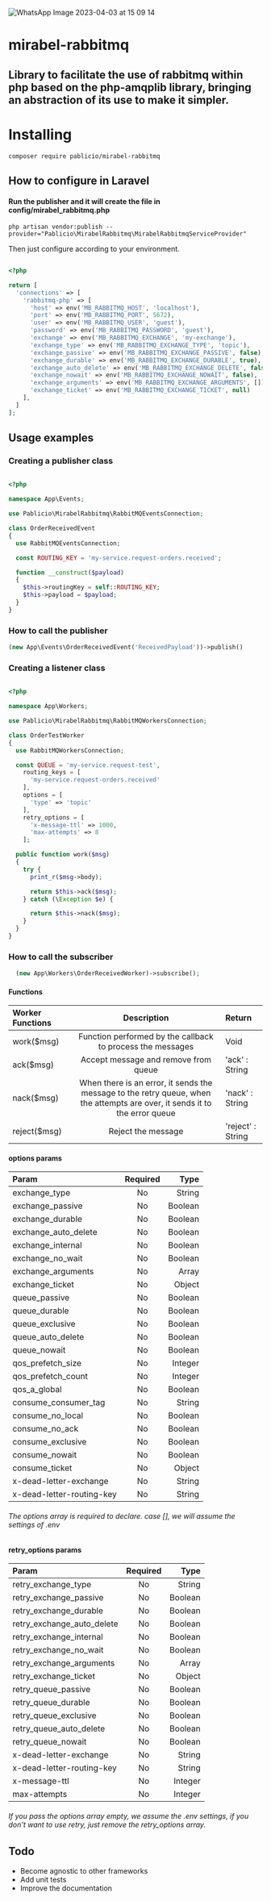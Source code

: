 
![WhatsApp Image 2023-04-03 at 15 09 14](https://user-images.githubusercontent.com/19760320/229592412-a12e1408-6edc-458f-bff3-5935400cb921.jpeg)

# mirabel-rabbitmq
## Library to facilitate the use of rabbitmq within php based on the php-amqplib library, bringing an abstraction of its use to make it simpler.

##
# Installing

```
composer require pablicio/mirabel-rabbitmq
```

## How to configure in Laravel
#### Run the publisher and it will create the file in config/mirabel_rabbitmq.php
```
php artisan vendor:publish --provider="Pablicio\MirabelRabbitmq\MirabelRabbitmqServiceProvider"
```

Then just configure according to your environment.

```php

<?php

return [
  'connections' => [
    'rabbitmq-php' => [
      'host' => env('MB_RABBITMQ_HOST', 'localhost'),
      'port' => env('MB_RABBITMQ_PORT', 5672),
      'user' => env('MB_RABBITMQ_USER', 'guest'),
      'password' => env('MB_RABBITMQ_PASSWORD', 'guest'),
      'exchange' => env('MB_RABBITMQ_EXCHANGE', 'my-exchange'),
      'exchange_type' => env('MB_RABBITMQ_EXCHANGE_TYPE', 'topic'),
      'exchange_passive' => env('MB_RABBITMQ_EXCHANGE_PASSIVE', false),
      'exchange_durable' => env('MB_RABBITMQ_EXCHANGE_DURABLE', true),
      'exchange_auto_delete' => env('MB_RABBITMQ_EXCHANGE_DELETE', false),
      'exchange_nowait' => env('MB_RABBITMQ_EXCHANGE_NOWAIT', false),
      'exchange_arguments' => env('MB_RABBITMQ_EXCHANGE_ARGUMENTS', []),
      'exchange_ticket' => env('MB_RABBITMQ_EXCHANGE_TICKET', null)
    ],
  ]
];
```

## Usage examples

### Creating a publisher class
```php

<?php

namespace App\Events;

use Pablicio\MirabelRabbitmq\RabbitMQEventsConnection;

class OrderReceivedEvent
{
  use RabbitMQEventsConnection;

  const ROUTING_KEY = 'my-service.request-orders.received';

  function __construct($payload)
  {
    $this->routingKey = self::ROUTING_KEY;
    $this->payload = $payload;
  }
}

```

### How to call the publisher

```php 
(new App\Events\OrderReceivedEvent('ReceivedPayload'))->publish()
```

### Creating a listener class
```php

<?php

namespace App\Workers;

use Pablicio\MirabelRabbitmq\RabbitMQWorkersConnection;

class OrderTestWorker
{
  use RabbitMQWorkersConnection;

  const QUEUE = 'my-service.request-test',
    routing_keys = [
      'my-service.request-orders.received'
    ],
    options = [
      'type' => 'topic'
    ],
    retry_options = [
      'x-message-ttl' => 1000,
      'max-attempts' => 8
    ];

  public function work($msg)
  {
    try {
      print_r($msg->body);

      return $this->ack($msg);
    } catch (\Exception $e) {

      return $this->nack($msg);
    }
  }
}

```

### How to call the subscriber
```php 
  (new App\Workers\OrderReceivedWorker)->subscribe();
```

#### **Functions**
| Worker Functions   | Description  | Return            |
| :----------------  | :------:     | :----             |
| work($msg)         |   Function performed by the callback to process the messages | Void              |
| ack($msg)          |   Accept message and remove from queue  | 'ack' : String    |
| nack($msg)         |   When there is an error, it sends the message to the retry queue, when the attempts are over, it sends it to the error queue | 'nack' : String   |
| reject($msg)       |   Reject the message | 'reject' : String |

#### **options** params
| Param                       | Required | Type    |
| :----------------           | :------: | ----:   |
| exchange_type               |   No     | String  |
| exchange_passive            |   No     | Boolean |
| exchange_durable            |   No     | Boolean |
| exchange_auto_delete        |   No     | Boolean |
| exchange_internal           |   No     | Boolean |
| exchange_no_wait            |   No     | Boolean |
| exchange_arguments          |   No     | Array   |
| exchange_ticket             |   No     | Object  |
| queue_passive               |   No     | Boolean |
| queue_durable               |   No     | Boolean |
| queue_exclusive             |   No     | Boolean |
| queue_auto_delete           |   No     | Boolean |
| queue_nowait                |   No     | Boolean |
| qos_prefetch_size           |   No     | Integer |
| qos_prefetch_count          |   No     | Integer |
| qos_a_global                |   No     | Boolean |
| consume_consumer_tag        |   No     | String  |
| consume_no_local            |   No     | Boolean |
| consume_no_ack              |   No     | Boolean |
| consume_exclusive           |   No     | Boolean |
| consume_nowait              |   No     | Boolean |
| consume_ticket              |   No     | Object  |
| x-dead-letter-exchange      |   No     | String  |
| x-dead-letter-routing-key   |   No     | String  |

###### The options array is required to declare. case [], we will assume the settings of .env

#### **retry_options** params

| Param                       | Required | Type    |
| :----------------           | :------: | ----:   |
| retry_exchange_type         |   No     | String  |
| retry_exchange_passive      |   No     | Boolean |
| retry_exchange_durable      |   No     | Boolean |
| retry_exchange_auto_delete  |   No     | Boolean |
| retry_exchange_internal     |   No     | Boolean |
| retry_exchange_no_wait      |   No     | Boolean |
| retry_exchange_arguments    |   No     | Array   |
| retry_exchange_ticket       |   No     | Object  |
| retry_queue_passive         |   No     | Boolean |
| retry_queue_durable         |   No     | Boolean |
| retry_queue_exclusive       |   No     | Boolean |
| retry_queue_auto_delete     |   No     | Boolean |
| retry_queue_nowait          |   No     | Boolean |
| x-dead-letter-exchange      |   No     | String  |
| x-dead-letter-routing-key   |   No     | String  |
| x-message-ttl               |   No     | Integer |
| max-attempts                |   No     | Integer |

###### If you pass the options array empty, we assume the .env settings, if you don't want to use retry, just remove the retry_options array.

## Todo
 - Become agnostic to other frameworks
 - Add unit tests
 - Improve the documentation

